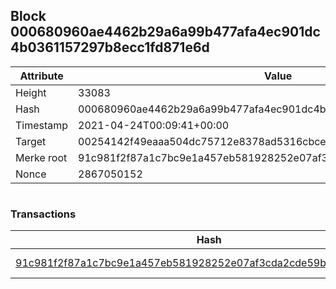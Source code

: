 ## Block 000680960ae4462b29a6a99b477afa4ec901dc4b0361157297b8ecc1fd871e6d

Attribute | Value
--- | ---
Height | 33083
Hash | 000680960ae4462b29a6a99b477afa4ec901dc4b0361157297b8ecc1fd871e6d
Timestamp | 2021-04-24T00:09:41+00:00
Target | 00254142f49eaaa504dc75712e8378ad5316cbcead634704b3734b6271167cc4
Merke root | 91c981f2f87a1c7bc9e1a457eb581928252e07af3cda2cde59b240d5cf778fa1
Nonce | 2867050152

```

```

### Transactions

Hash | Amount
--- | ---
[91c981f2f87a1c7bc9e1a457eb581928252e07af3cda2cde59b240d5cf778fa1](91c981f2f87a1c7bc9e1a457eb581928252e07af3cda2cde59b240d5cf778fa1.md) | 10.00000000 SKEPTI 
